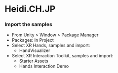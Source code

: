 # Heidi.CH.JP

### Import the samples

* From Unity > Window > Package Manager
* Packages: In Project
* Select XR Hands, samples and import:
  * HandVisualizer
* Select XR Interaction Toolkit, samples and import:
  * Starter Assets
  * Hands Interaction Demo

